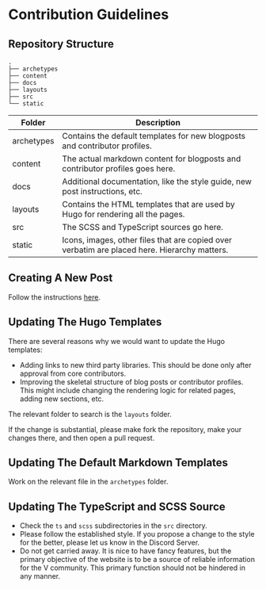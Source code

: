# Contribution Guidelines

## Repository Structure

```text
.
├── archetypes
├── content
├── docs
├── layouts
├── src
└── static

```

| Folder     | Description                                                                                  |
| ---------- | -------------------------------------------------------------------------------------------- |
| archetypes | Contains the default templates for new blogposts and contributor profiles.                   |
| content    | The actual markdown content for blogposts and contributor profiles goes here.                |
| docs       | Additional documentation, like the style guide, new post instructions, etc.                  |
| layouts    | Contains the HTML templates that are used by Hugo for rendering all the pages.               |
| src        | The SCSS and TypeScript sources go here.                                                     |
| static     | Icons, images, other files that are copied over verbatim are placed here. Hierarchy matters. |

## Creating A New Post

Follow the instructions [here](docs/new-post-instructions).

## Updating The Hugo Templates

There are several reasons why we would want to update the Hugo templates:

- Adding links to new third party libraries. This should be done only
  after approval from core contributors.
- Improving the skeletal structure of blog posts or contributor profiles.
  This might include changing the rendering logic for related pages, adding
  new sections, etc.

The relevant folder to search is the `layouts` folder.

If the change is substantial, please make fork the repository, make your
changes there, and then open a pull request.

## Updating The Default Markdown Templates

Work on the relevant file in the `archetypes` folder.

## Updating The TypeScript and SCSS Source

- Check the `ts` and `scss` subdirectories in the `src` directory.
- Please follow the established style. If you propose a change to the
  style for the better, please let us know in the Discord Server.
- Do not get carried away. It is nice to have fancy features, but
  the primary objective of the website is to be a source of reliable
  information for the V community. This primary function should not be
  hindered in any manner.
